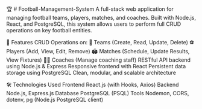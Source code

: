 🏆 # Football-Management-System
A full-stack web application for managing football teams, players, matches, and coaches. Built with Node.js, React, and PostgreSQL, this system allows users to perform full CRUD operations on key football entities.

🚀 Features
CRUD Operations on:
🏁 Teams (Create, Read, Update, Delete)
⚽ Players (Add, View, Edit, Remove)
🏟️ Matches (Schedule, Update Results, View Fixtures)
🧑‍🏫 Coaches (Manage coaching staff)
RESTful API backend using Node.js & Express
Responsive frontend with React
Persistent data storage using PostgreSQL
Clean, modular, and scalable architecture

🛠️ Technologies Used
Frontend
React.js (with Hooks, Axios)
Backend
Node.js, Express.js
Database
PostgreSQL (PSQL)
Tools
Nodemon, CORS, dotenv, pg (Node.js PostgreSQL client)
